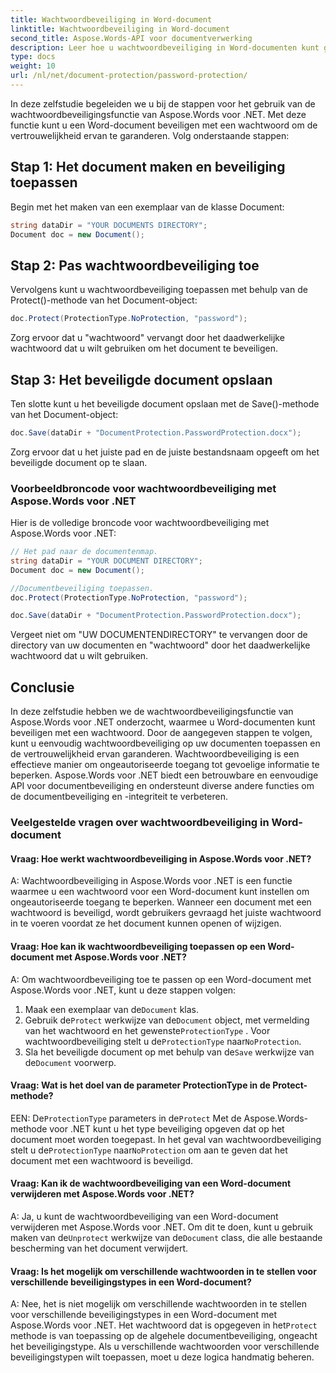 ```yaml
---
title: Wachtwoordbeveiliging in Word-document
linktitle: Wachtwoordbeveiliging in Word-document
second_title: Aspose.Words-API voor documentverwerking
description: Leer hoe u wachtwoordbeveiliging in Word-documenten kunt gebruiken met Aspose.Words voor .NET.
type: docs
weight: 10
url: /nl/net/document-protection/password-protection/
---
```

In deze zelfstudie begeleiden we u bij de stappen voor het gebruik van de wachtwoordbeveiligingsfunctie van Aspose.Words voor .NET. Met deze functie kunt u een Word-document beveiligen met een wachtwoord om de vertrouwelijkheid ervan te garanderen. Volg onderstaande stappen:

## Stap 1: Het document maken en beveiliging toepassen

Begin met het maken van een exemplaar van de klasse Document:

```csharp
string dataDir = "YOUR DOCUMENTS DIRECTORY";
Document doc = new Document();
```

## Stap 2: Pas wachtwoordbeveiliging toe

Vervolgens kunt u wachtwoordbeveiliging toepassen met behulp van de Protect()-methode van het Document-object:

```csharp
doc.Protect(ProtectionType.NoProtection, "password");
```

Zorg ervoor dat u "wachtwoord" vervangt door het daadwerkelijke wachtwoord dat u wilt gebruiken om het document te beveiligen.

## Stap 3: Het beveiligde document opslaan

Ten slotte kunt u het beveiligde document opslaan met de Save()-methode van het Document-object:

```csharp
doc.Save(dataDir + "DocumentProtection.PasswordProtection.docx");
```

Zorg ervoor dat u het juiste pad en de juiste bestandsnaam opgeeft om het beveiligde document op te slaan.

### Voorbeeldbroncode voor wachtwoordbeveiliging met Aspose.Words voor .NET

Hier is de volledige broncode voor wachtwoordbeveiliging met Aspose.Words voor .NET:

```csharp
// Het pad naar de documentenmap.
string dataDir = "YOUR DOCUMENT DIRECTORY";
Document doc = new Document();

//Documentbeveiliging toepassen.
doc.Protect(ProtectionType.NoProtection, "password");

doc.Save(dataDir + "DocumentProtection.PasswordProtection.docx");
```

Vergeet niet om "UW DOCUMENTENDIRECTORY" te vervangen door de directory van uw documenten en "wachtwoord" door het daadwerkelijke wachtwoord dat u wilt gebruiken.


## Conclusie

In deze zelfstudie hebben we de wachtwoordbeveiligingsfunctie van Aspose.Words voor .NET onderzocht, waarmee u Word-documenten kunt beveiligen met een wachtwoord. Door de aangegeven stappen te volgen, kunt u eenvoudig wachtwoordbeveiliging op uw documenten toepassen en de vertrouwelijkheid ervan garanderen. Wachtwoordbeveiliging is een effectieve manier om ongeautoriseerde toegang tot gevoelige informatie te beperken. Aspose.Words voor .NET biedt een betrouwbare en eenvoudige API voor documentbeveiliging en ondersteunt diverse andere functies om de documentbeveiliging en -integriteit te verbeteren.

### Veelgestelde vragen over wachtwoordbeveiliging in Word-document

#### Vraag: Hoe werkt wachtwoordbeveiliging in Aspose.Words voor .NET?

A: Wachtwoordbeveiliging in Aspose.Words voor .NET is een functie waarmee u een wachtwoord voor een Word-document kunt instellen om ongeautoriseerde toegang te beperken. Wanneer een document met een wachtwoord is beveiligd, wordt gebruikers gevraagd het juiste wachtwoord in te voeren voordat ze het document kunnen openen of wijzigen.

#### Vraag: Hoe kan ik wachtwoordbeveiliging toepassen op een Word-document met Aspose.Words voor .NET?

A: Om wachtwoordbeveiliging toe te passen op een Word-document met Aspose.Words voor .NET, kunt u deze stappen volgen:
1.  Maak een exemplaar van de`Document` klas.
2.  Gebruik de`Protect` werkwijze van de`Document` object, met vermelding van het wachtwoord en het gewenste`ProtectionType` . Voor wachtwoordbeveiliging stelt u de`ProtectionType` naar`NoProtection`.
3.  Sla het beveiligde document op met behulp van de`Save` werkwijze van de`Document` voorwerp.

#### Vraag: Wat is het doel van de parameter ProtectionType in de Protect-methode?

 EEN: De`ProtectionType` parameters in de`Protect` Met de Aspose.Words-methode voor .NET kunt u het type beveiliging opgeven dat op het document moet worden toegepast. In het geval van wachtwoordbeveiliging stelt u de`ProtectionType` naar`NoProtection` om aan te geven dat het document met een wachtwoord is beveiligd.

#### Vraag: Kan ik de wachtwoordbeveiliging van een Word-document verwijderen met Aspose.Words voor .NET?

 A: Ja, u kunt de wachtwoordbeveiliging van een Word-document verwijderen met Aspose.Words voor .NET. Om dit te doen, kunt u gebruik maken van de`Unprotect` werkwijze van de`Document` class, die alle bestaande bescherming van het document verwijdert.

#### Vraag: Is het mogelijk om verschillende wachtwoorden in te stellen voor verschillende beveiligingstypes in een Word-document?

 A: Nee, het is niet mogelijk om verschillende wachtwoorden in te stellen voor verschillende beveiligingstypes in een Word-document met Aspose.Words voor .NET. Het wachtwoord dat is opgegeven in het`Protect` methode is van toepassing op de algehele documentbeveiliging, ongeacht het beveiligingstype. Als u verschillende wachtwoorden voor verschillende beveiligingstypen wilt toepassen, moet u deze logica handmatig beheren.
